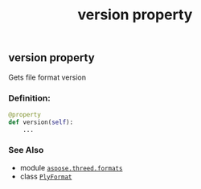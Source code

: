 ﻿---
title: version property
second_title: Aspose.3D for Python via .NET API References
description: 
type: docs
weight: 660
url: /python-net/aspose.threed.formats/plyformat/version/
is_root: false
---

## version property


Gets file format version
### Definition:
```python
@property
def version(self):
    ...
```

### See Also
* module [`aspose.threed.formats`](../../)
* class [`PlyFormat`](/3d/python-net/aspose.threed.formats/plyformat)
